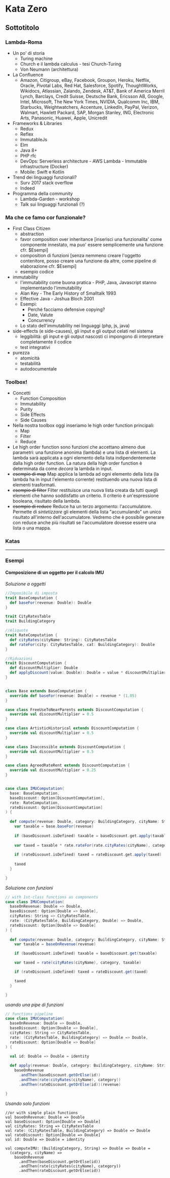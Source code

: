 Kata Zero 
=========
Sottotitolo 
-----------

### Lambda-Roma
* Un po' di storia
  * Turing machine 
  * Church e il lambda calculus - tesi Church-Turing
  * Von Neumann (architettura)
* La Confluence
  * Amazon, Citigroup, eBay, Facebook, Groupon, Heroku, Netflix, Oracle, Pivotal Labs, Red Hat, Salesforce, Spotify, ThoughtWorks, Wikidocs, Atlassian, Zalando, Zendesk, AT&T, Bank of America Merril Lynch, Barclays, Credit Suisse, Deutsche Bank, Ericsson AB, Google, Intel, Microsoft, The New York Times, NVIDIA, Qualcomm Inc, IBM, Starbucks, Weightwatchers, Accenture, LinkedIn, PayPal, Verizon, Walmart, Hawlett Packard, SAP, Morgan Stanley, ING, Electronic Arts, Panasonic, Huawei, Apple, Unicredit
* Frameworks & Libraries
  * Redux
  * Reflex
  * ImmutableJs
  * Elm
  * Java 8+ 
  * PHP rfc
  * DevOps: Serverless architecture - AWS Lambda - Immutable infrastructure (Docker)
  * Mobile: Swift e Kotlin
* Trend dei linguaggi funzionali? 
  * Surv 2017 stack overflow
  * Indeed
* Programma della community
  * Lambda-Garden - workshop
  * Talk sui linguaggi funzionali (?) 

### Ma che ce famo cor funzionale? 
* First Class Citizen
  * abstraction
  * favor composition over inheritance [inserisci una funzionalita' come componente innestato, ma puo' essere semplicemente una funzione cfr. $Esempi]
  * composition di funzioni [senza nemmeno creare l'oggetto contenitore, posso creare una funzione da altre, come pipeline di elaborazione cfr. $Esempi]
  * esempio codice
* immutability
  * l'immutability come buona pratica - PHP, Java, Javascript stanno implementando l'immutability
  * Alan Key - The Early History of Smalltalk 1993
  * Effective Java - Joshua Bloch 2001 
  * Esempi: 
    * Perché facciamo defensive copying? 
    * Date, Valute
    * Concurrency
  * Lo stato dell'immutability nei linguaggi (php, js, java)
* side-effects (e side-causes), gli input e gli output celati nel sistema
  * leggibilità: gli input e gli output nascosti ci impongono di interpretare completamente il codice
  * test integrativi
* purezza
  * atomicità
  * testabilità
  * autodocumentale

### Toolbox! 
* Concetti
  * Function Composition
  * Immutability
  * Purity
  * Side Effects
  * Side Causes
* Nella nostra toolbox oggi inseriamo le high order function principali:
  * Map
  * Filter
  * Reduce
* Le high order function sono funzioni che accettano almeno due parametri: una funzione anonima (lambda) e una lista di elementi. La lambda sarà applicata a ogni elemento della lista indipendentemente dalla high order function. La natura della high order function è determinata da come *decora* la lambda in input. 
* ~~esempio di map~~ Map applica la lambda ad ogni elemento della lista (la lambda ha in input l'elemento corrente) restituendo una nuova lista di elementi trasformati. 
* ~~esempio di filter~~ Filter restituisce una nuova lista creata da tutti quegli elementi che hanno soddisfatto un criterio. Il criterio è un'espressione booleana, risultato della lambda. 
* ~~esempio di reduce~~ Reduce ha un terzo argomento: l'accumulatore. Permette di *sintetizzare* gli elementi della lista "accumulando" un unico risultato all'interno dell'accumulatore. Vedremo che è possibile generare con reduce anche più risultati se l'accumulatore dovesse essere una lista o una mappa. 

### Katas

---

### Esempi
#### Composizione di un oggetto per il calcolo IMU
*Soluzione a oggetti*
```scala
//Imponibile di imposta
trait BaseComputation {
  def baseFor(revenue: Double): Double
}

trait CityRatesTable
trait BuildingCategory

//Aliquote
trait RateComputation {
  def cityRates(cityName: String): CityRatesTable
  def rateFor(city: CityRatesTable, cat: BuildingCategory): Double
}

//Riduazioni
trait DiscountComputation {
  def discountMultiplier: Double
  def applyDiscount(value: Double): Double = value * discountMultiplier
}


class Base extends BaseComputation {
  override def baseFor(revenue: Double) = revenue * (1.05)
}

case class FreeUseToNearParents extends DiscountComputation {
  override val discountMultiplier = 0.5
}

case class ArtisticHistorical extends DiscountComputation {
  override val discountMultiplier = 0.5
}

case class Inaccessible extends DiscountComputation {
  override val discountMultiplier = 0.5
}

case class AgreedRateRent extends DiscountComputation {
  override val discountMultiplier = 0.25
}


case class IMUComputation(
  base: BaseComputation,
  baseDiscount: Option[DiscountComputation],
  rate: RateComputation,
  rateDiscount: Option[DiscountComputation]
) {
  
  def compute(revenue: Double, category: BuildingCategory, cityName: String): Double = {
    var taxable = base.baseFor(revenue)
 
    if (baseDiscount.isDefined) taxable = baseDiscount.get.apply(taxable)
 
    var taxed = taxable * rate.rateFor(rate.cityRates(cityName), category)
 
    if (rateDiscount.isDefined) taxed = rateDiscount.get.apply(taxed)
 
    taxed
  }

}
```
*Soluzione con funzioni*
```scala
// with 1st-class functions as components
case class IMUComputation(
  baseOnRevenue: Double => Double,
  baseDiscount: Option[Double => Double],
  cityRates: String => CityRatesTable,
  rate: (CityRatesTable, BuildingCategory, Double) => Double,
  rateDiscount: Option[Double => Double]
) {
  
  def compute(revenue: Double, category: BuildingCategory, cityName: String): Double = {
    var taxable = baseOnRevenue(revenue)

    if (baseDiscount.isDefined) taxable = baseDiscount.get(taxable)

    var taxed = rate(cityRates(cityName), category, taxable)

    if (rateDiscount.isDefined) taxed = rateDiscount.get(taxed)

    taxed
  }

}
```
*usando una pipe di funzioni*
```scala
// functions pipeline
case class IMUComputation(
  baseOnRevenue: Double => Double,
  baseDiscount: Option[Double => Double],
  cityRates: String => CityRatesTable,
  rate: (CityRatesTable, BuildingCategory) => Double => Double,
  rateDiscount: Option[Double => Double]
) {

  val id: Double => Double = identity
  
  def apply(revenue: Double, category: BuildingCategory, cityName: String): Double =
    baseOnRevenue
      .andThen(baseDiscount.getOrElse(id))
      .andThen(rate(cityRates(cityName), category))
      .andThen(rateDiscount.getOrElse(id))(revenue)

}
```
*Usando solo funzioni*
```scala6
//or with simple plain functions
val baseOnRevenue: Double => Double
val baseDiscount: Option[Double => Double]
val cityRates: String => CityRatesTable
val rate: (CityRatesTable, BuildingCategory) => Double => Double
val rateDiscount: Option[Double => Double]
val id: Double => Double = identity

val computeIMU: (BuildingCategory, String) => Double => Double = 
  (category, cityName) =>
    baseOnRevenue
      .andThen(baseDiscount.getOrElse(id))
      .andThen(rate(cityRates(cityName), category))
      .andThen(rateDiscount.getOrElse(id))
```
